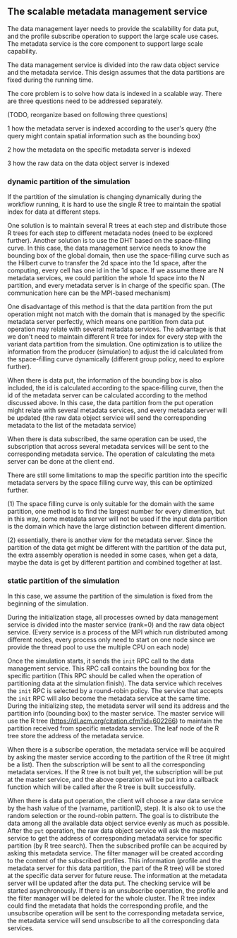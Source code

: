 ## The scalable metadata management service

The data management layer needs to provide the scalability for data put, and the profile subscribe operation to support the large scale use cases. The metadata service is the core component to support large scale capability.

The data management service is divided into the raw data object service and the metadata service. This design assumes that the data partitions are fixed during the running time. 

The core problem is to solve how data is indexed in a scalable way. There are three questions need to be addressed separately.

(TODO, reorganize based on following three questions)

1 how the metadata server is indexed according to the user's query (the query might contain spatial information such as the bounding box)

2 how the metadata on the specific metadata server is indexed

3 how the raw data on the data object server is indexed

### dynamic partition of the simulation

If the partition of the simulation is changing dynamically during the workflow running, it is hard to use the single R tree to maintain the spatial index for data at different steps.

One solution is to maintain several R trees at each step and distribute those R trees for each step to different metadata nodes (need to be explored further). Another solution is to use the DHT based on the space-filling curve. In this case, the data management service needs to know the bounding box of the global domain, then use the space-filling curve such as the Hilbert curve to transfer the 2d space into the 1d space, after the computing, every cell has one id in the 1d space. If we assume there are N metadata services, we could partition the whole 1d space into the N partition, and every metadata server is in charge of the specific span. (The communication here can be the MPI-based mechanism)

One disadvantage of this method is that the data partition from the put operation might not match with the domain that is managed by the specific metadata server perfectly, which means one partition from data put operation may relate with several metadata services. The advantage is that we don't need to maintain different R tree for index for every step with the variant data partition from the simulation. One optimization is to utilize the information from the producer (simulation) to adjust the id calculated from the space-filling curve dynamically (different group policy, need to explore further).

When there is data put, the information of the bounding box is also included, the id is calculated according to the space-filling curve, then the id of the metadata server can be calculated according to the method discussed above. In this case, the data partition from the put operation might relate with several metadata services, and every metadata server will be updated (the raw data object service will send the corresponding metadata to the list of the metadata service)

When there is data subscribed, the same operation can be used, the subscription that across several metadata services will be sent to the corresponding metadata service. The operation of calculating the meta server can be done at the client end. 

There are still some limitations to map the specific partition into the specific metadata servers by the space filling curve way, this can be optimized further.

(1) The space filling curve is only suitable for the domain with the same partition, one method is to find the largest number for every dimention, but in this way, some metadata server will not be used if the input data partition is the domain which have the large distinction between different dimention.

(2) essentially, there is another view for the metadata server. Since the partition of the data get might be different with the partition of the data put, the extra assembly operation is needed in some cases, when get a data, maybe the data is get by different partition and combined together at last.

### static partition of the simulation

In this case, we assume the partition of the simulation is fixed from the beginning of the simulation.

During the initialization stage, all processes owned by data management service is divided into the master service (rank=0) and the raw data object service. (Every service is a process of the MPI which run distributed among different nodes, every process only need to start on one node since we provide the thread pool to use the multiple CPU on each node)

Once the simulation starts, it sends the `init` RPC call to the data management service. This RPC call contains the bounding box for the specific partition (This RPC should be called when the operation of partitioning data at the simulation finish). The data service which receives the `init` RPC is selected by a round-robin policy. The service that accepts the `init` RPC will also become the metadata service at the same time. During the initializing step, the metadata server will send its address and the partition info (bounding box) to the master service. The master service will use the R tree (https://dl.acm.org/citation.cfm?id=602266) to maintain the partition received from specific metadata service. The leaf node of the R tree store the address of the metadata service.

When there is a subscribe operation, the metadata service will be acquired by asking the master service according to the partition of the R tree (it might be a list). Then the subscription will be sent to all the corresponding metadata services. If the R tree is not built yet, the subscription will be put at the master service, and the above operation will be put into a callback function which will be called after the R tree is built successfully.

When there is data put operation, the client will choose a raw data service by the hash value of the (varname, partitionID, step). It is also ok to use the random selection or the round-robin pattern. The goal is to distribute the data among all the available data object service evenly as much as possible. After the `put` operation, the raw data object service will ask the master service to get the address of corresponding metadata service for specific partition (by R tree search). Then the subscribed profile can be acquired by asking this metadata service. The filter manager will be created according to the content of the subscribed profiles. This information (profile and the metadata server for this data partition, the part of the R tree) will be stored at the specific data server for future reuse. The information at the metadata server will be updated after the data put. The checking service will be started asynchronously. If there is an unsubscribe operation, the profile and the filter manager will be deleted for the whole cluster. The R tree index could find the metadata that holds the corresponding profile, and the unsubscribe operation will be sent to the corresponding metadata service, the metadata service will send unsubscribe to all the corresponding data services.

